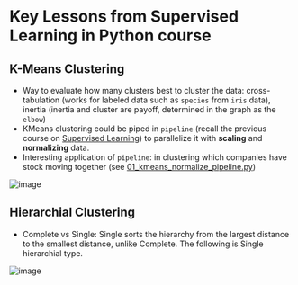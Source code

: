 # Key Lessons from Supervised Learning in Python course

## K-Means Clustering

* Way to evaluate how many clusters best to cluster the data: cross-tabulation (works for labeled data such as `species` from `iris` data), inertia (inertia and cluster are payoff, determined in the graph as the `elbow`)
* KMeans clustering could be piped in `pipeline` (recall the previous course on [Supervised Learning]()) to parallelize it with **scaling** and **normalizing** data.
* Interesting application of `pipeline`: in clustering which companies have stock moving together (see [01_kmeans_normalize_pipeline.py]())

![image](https://user-images.githubusercontent.com/51282928/82367501-189fd800-9a3e-11ea-9d6d-44bf60635675.png)

## Hierarchial Clustering

* Complete vs Single: Single sorts the hierarchy from the largest distance to the smallest distance, unlike Complete. The following is Single hierarchial type. 

![image](https://user-images.githubusercontent.com/51282928/82413824-3ef65f80-9aa0-11ea-89c0-56ae50bc8e0b.png)
